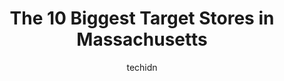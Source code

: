 ---
layout: ampstory
image: https://i0.wp.com/www.depkes.org/wp-content/uploads/2023/06/target-0-in-massachusetts-1685968106.jpeg?resize=640,853
author: techidn
featured: false
description: Discover the impressive array of Target options in Massachusetts, where you can find 10 of the largest Target establishments in the area. From renowned classics to hidden gems, Massachusetts
title: The 10 Biggest Target Stores in Massachusetts
cover:
   title: The 10 Biggest Target Stores in Massachusetts
   subtitle: Rickpate
   background: https://www.depkes.org/wp-content/uploads/2023/06/target-0-in-massachusetts-1685968106.jpeg

pages: 
 - layout: thirds
   top: <h1>#1 Target</h1>
   bottom: "<p>this target is HUGE! i always go here when i need to get a plethora of things. they always have it in stock. theres a starbucks and a ulta in the beauty area. which i </p>"
   background: https://www.depkes.org/wp-content/uploads/2023/06/target-1-in-massachusetts-1685968106.jpeg
   backgroundblur: true
 - layout: thirds
   top: <h1>#2 Target</h1>
   bottom: "<p>101 Commerce Way, Woburn, MA 01801, United States</p>"
   background: https://www.depkes.org/wp-content/uploads/2023/06/target-2-in-massachusetts-1685968107.jpeg
   cta:
      link: https://www.depkes.org/blog/the-10-biggest-target-stores-in-massachusetts/
      text: The 10 Biggest Target Stores in Massachusetts
 - layout: thirds
   top: <h1>#3 Target</h1>
   bottom: "<p>7 Allstate Rd, Dorchester, MA 02125, United States</p>"
   background: https://www.depkes.org/wp-content/uploads/2023/06/target-3-in-massachusetts-1685968107.jpeg
   cta:
      link: https://www.depkes.org/blog/the-10-biggest-target-stores-in-massachusetts/
      text: The 10 Biggest Target Stores in Massachusetts
 - layout: thirds
   top: <h1>#4 Target</h1>
   bottom: "<p>1205 S Washington St, North Attleborough, MA 02760, United States</p>"
   background: https://images.unsplash.com/photo-1580610447943-1bfbef5efe07?ixlib=rb-4.0.3&ixid=MnwxMjA3fDB8MHxwaG90by1wYWdlfHx8fGVufDB8fHx8&auto=format&fit=crop&w=640&h=853&q=80
   cta:
      link: https://www.depkes.org/blog/the-10-biggest-target-stores-in-massachusetts/
      text: The 10 Biggest Target Stores in Massachusetts
 - layout: thirds
   top: <h1>#5 Target</h1>
   bottom: "<p>1 Hawes Wy, Stoughton, MA 02072, United States</p>"
   background: https://images.unsplash.com/photo-1620421680010-0766ff230392?ixlib=rb-4.0.3&ixid=MnwxMjA3fDB8MHxwaG90by1wYWdlfHx8fGVufDB8fHx8&auto=format&fit=crop&w=640&h=853&q=80
   cta:
      link: https://www.depkes.org/blog/the-10-biggest-target-stores-in-massachusetts/
      text: The 10 Biggest Target Stores in Massachusetts
 - layout: thirds
   top: <h1>#6 Target</h1>
   bottom: "<p>1 Mystic View Rd, Everett, MA 02149, United States</p>"
   background: https://images.unsplash.com/photo-1531169509526-f8f1fdaa4a67?ixlib=rb-4.0.3&ixid=MnwxMjA3fDB8MHxwaG90by1wYWdlfHx8fGVufDB8fHx8&auto=format&fit=crop&w=640&h=853&q=80
   cta:
      link: https://www.depkes.org/blog/the-10-biggest-target-stores-in-massachusetts/
      text: The 10 Biggest Target Stores in Massachusetts
 - layout: thirds
   top: <h1>#7 Target</h1>
   bottom: "<p>36 Furlong Dr, Revere, MA 02151, United States</p>"
   background: https://images.unsplash.com/photo-1591393223703-56fe1347ac62?ixlib=rb-4.0.3&ixid=MnwxMjA3fDB8MHxwaG90by1wYWdlfHx8fGVufDB8fHx8&auto=format&fit=crop&w=640&h=853&q=80
   cta:
      link: https://www.depkes.org/blog/the-10-biggest-target-stores-in-massachusetts/
      text: The 10 Biggest Target Stores in Massachusetts
 - layout: thirds
   middle: Continue reading...
   background: https://images.unsplash.com/photo-1602536052359-ef94c21c5948?ixlib=rb-4.0.3&ixid=MnwxMjA3fDB8MHxwaG90by1wYWdlfHx8fGVufDB8fHx8&auto=format&fit=crop&w=640&h=853&q=80
   cta:
      link: https://www.depkes.org/blog/the-10-biggest-target-stores-in-massachusetts/
      text: The 10 Biggest Target Stores in Massachusetts
      
---